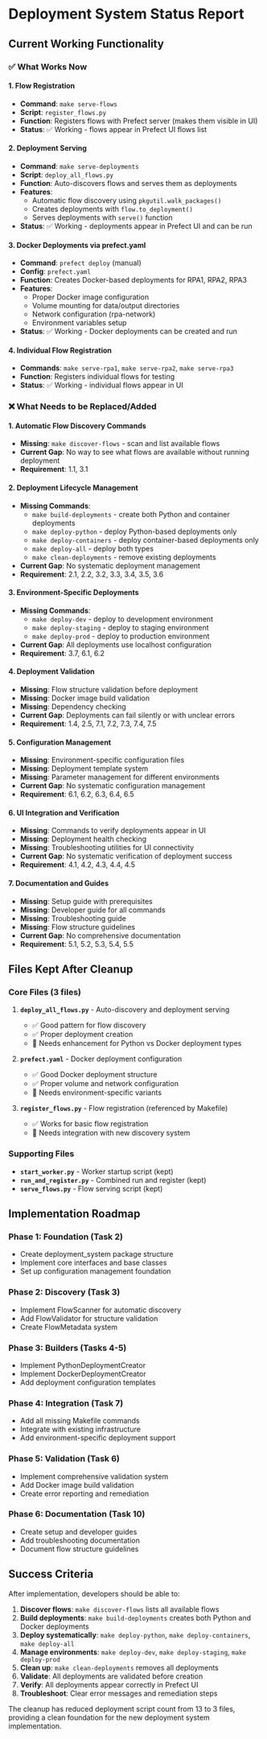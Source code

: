 # Deployment System Status Report

## Current Working Functionality

### ✅ What Works Now

#### 1. Flow Registration

- **Command**: `make serve-flows`
- **Script**: `register_flows.py`
- **Function**: Registers flows with Prefect server (makes them visible in UI)
- **Status**: ✅ Working - flows appear in Prefect UI flows list

#### 2. Deployment Serving

- **Command**: `make serve-deployments`
- **Script**: `deploy_all_flows.py`
- **Function**: Auto-discovers flows and serves them as deployments
- **Features**:
  - Automatic flow discovery using `pkgutil.walk_packages()`
  - Creates deployments with `flow.to_deployment()`
  - Serves deployments with `serve()` function
- **Status**: ✅ Working - deployments appear in Prefect UI and can be run

#### 3. Docker Deployments via prefect.yaml

- **Command**: `prefect deploy` (manual)
- **Config**: `prefect.yaml`
- **Function**: Creates Docker-based deployments for RPA1, RPA2, RPA3
- **Features**:
  - Proper Docker image configuration
  - Volume mounting for data/output directories
  - Network configuration (rpa-network)
  - Environment variables setup
- **Status**: ✅ Working - Docker deployments can be created and run

#### 4. Individual Flow Registration

- **Commands**: `make serve-rpa1`, `make serve-rpa2`, `make serve-rpa3`
- **Function**: Registers individual flows for testing
- **Status**: ✅ Working - individual flows appear in UI

### ❌ What Needs to be Replaced/Added

#### 1. Automatic Flow Discovery Commands

- **Missing**: `make discover-flows` - scan and list available flows
- **Current Gap**: No way to see what flows are available without running deployment
- **Requirement**: 1.1, 3.1

#### 2. Deployment Lifecycle Management

- **Missing Commands**:
  - `make build-deployments` - create both Python and container deployments
  - `make deploy-python` - deploy Python-based deployments only
  - `make deploy-containers` - deploy container-based deployments only
  - `make deploy-all` - deploy both types
  - `make clean-deployments` - remove existing deployments
- **Current Gap**: No systematic deployment management
- **Requirement**: 2.1, 2.2, 3.2, 3.3, 3.4, 3.5, 3.6

#### 3. Environment-Specific Deployments

- **Missing Commands**:
  - `make deploy-dev` - deploy to development environment
  - `make deploy-staging` - deploy to staging environment
  - `make deploy-prod` - deploy to production environment
- **Current Gap**: All deployments use localhost configuration
- **Requirement**: 3.7, 6.1, 6.2

#### 4. Deployment Validation

- **Missing**: Flow structure validation before deployment
- **Missing**: Docker image build validation
- **Missing**: Dependency checking
- **Current Gap**: Deployments can fail silently or with unclear errors
- **Requirement**: 1.4, 2.5, 7.1, 7.2, 7.3, 7.4, 7.5

#### 5. Configuration Management

- **Missing**: Environment-specific configuration files
- **Missing**: Deployment template system
- **Missing**: Parameter management for different environments
- **Current Gap**: No systematic configuration management
- **Requirement**: 6.1, 6.2, 6.3, 6.4, 6.5

#### 6. UI Integration and Verification

- **Missing**: Commands to verify deployments appear in UI
- **Missing**: Deployment health checking
- **Missing**: Troubleshooting utilities for UI connectivity
- **Current Gap**: No systematic verification of deployment success
- **Requirement**: 4.1, 4.2, 4.3, 4.4, 4.5

#### 7. Documentation and Guides

- **Missing**: Setup guide with prerequisites
- **Missing**: Developer guide for all commands
- **Missing**: Troubleshooting guide
- **Missing**: Flow structure guidelines
- **Current Gap**: No comprehensive documentation
- **Requirement**: 5.1, 5.2, 5.3, 5.4, 5.5

## Files Kept After Cleanup

### Core Files (3 files)

1. **`deploy_all_flows.py`** - Auto-discovery and deployment serving

   - ✅ Good pattern for flow discovery
   - ✅ Proper deployment creation
   - 🔧 Needs enhancement for Python vs Docker deployment types

2. **`prefect.yaml`** - Docker deployment configuration

   - ✅ Good Docker deployment structure
   - ✅ Proper volume and network configuration
   - 🔧 Needs environment-specific variants

3. **`register_flows.py`** - Flow registration (referenced by Makefile)
   - ✅ Works for basic flow registration
   - 🔧 Needs integration with new discovery system

### Supporting Files

- **`start_worker.py`** - Worker startup script (kept)
- **`run_and_register.py`** - Combined run and register (kept)
- **`serve_flows.py`** - Flow serving script (kept)

## Implementation Roadmap

### Phase 1: Foundation (Task 2)

- Create deployment_system package structure
- Implement core interfaces and base classes
- Set up configuration management foundation

### Phase 2: Discovery (Task 3)

- Implement FlowScanner for automatic discovery
- Add FlowValidator for structure validation
- Create FlowMetadata system

### Phase 3: Builders (Tasks 4-5)

- Implement PythonDeploymentCreator
- Implement DockerDeploymentCreator
- Add deployment configuration templates

### Phase 4: Integration (Task 7)

- Add all missing Makefile commands
- Integrate with existing infrastructure
- Add environment-specific deployment support

### Phase 5: Validation (Task 6)

- Implement comprehensive validation system
- Add Docker image build validation
- Create error reporting and remediation

### Phase 6: Documentation (Task 10)

- Create setup and developer guides
- Add troubleshooting documentation
- Document flow structure guidelines

## Success Criteria

After implementation, developers should be able to:

1. **Discover flows**: `make discover-flows` lists all available flows
2. **Build deployments**: `make build-deployments` creates both Python and Docker deployments
3. **Deploy systematically**: `make deploy-python`, `make deploy-containers`, `make deploy-all`
4. **Manage environments**: `make deploy-dev`, `make deploy-staging`, `make deploy-prod`
5. **Clean up**: `make clean-deployments` removes all deployments
6. **Validate**: All deployments are validated before creation
7. **Verify**: All deployments appear correctly in Prefect UI
8. **Troubleshoot**: Clear error messages and remediation steps

The cleanup has reduced deployment script count from 13 to 3 files, providing a clean foundation for the new deployment system implementation.
